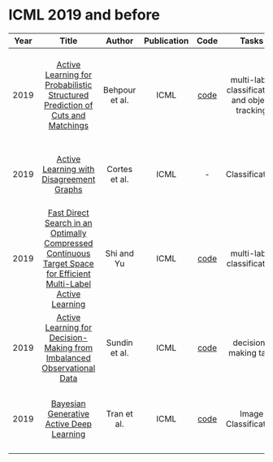 # ICML 2019 and before

| Year |                                                       Title                                                       |   Author    | Publication | Code | Tasks | Notes | Datasets| Notions |
|:----:|:-----------------------------------------------------------------------------------------------------------------:|:-----------:|:-----------:|:----:|:----:|:-----:|:-----:|:-----:|
| 2019 |                [Active Learning for Probabilistic Structured Prediction of Cuts and Matchings](http://proceedings.mlr.press/v97/behpour19a.html)                | Behpour et al. |    ICML     |       [code](https://github.com/sima111b/ActiveStructuredPrediction)       |  multi-label classification and object tracking   | `Uncertainty`,   `SVMs`, `adversarial`, `Tra`, `Hard`   |       Bibtex, Bookmarks, CAL500, Core15k, Enron, NUS-WIDE, TMC2007, Yeast    |      |
| 2019 |                                   [Active Learning with Disagreement Graphs](http://proceedings.mlr.press/v97/cortes19b.html)                                   | Cortes et al.  |    ICML     |                                     -                                      |   Classification   | `Disagreement Graphs`, `BNNs`, `None`, `Tra`, `Hard`      |   UCI repository: nomao, codrna, skin, covtype   |       |
| 2019 | [Fast Direct Search in an Optimally Compressed Continuous Target Space for Efficient Multi-Label Active Learning](http://proceedings.mlr.press/v97/shi19b.html) |   Shi and Yu   |    ICML     |             [code](https://github.com/leyouyouderen/ICML2019)              |    multi-label classification  |  `Uncertainty`, `Gaussian Process `, `None`, `Tra`, `Hard`     |   Delicious, BookMark, WebAPI, Core15K, Bibtex    |       |
| 2019 |                    [Active Learning for Decision-Making from Imbalanced Observational Data](http://proceedings.mlr.press/v97/sundin19a.html)                    | Sundin et al.  |    ICML     | [code](https://github.com/IirisSundin/active-learning-for-decision-making) |   decision-making task   |   `Estimated reliability`, `BNNs`, `None`, `Tra`, `Hard`    |   Synthetic data, IHDP data, Simulated data    |       |
| 2019 |                                    [Bayesian Generative Active Deep Learning](http://proceedings.mlr.press/v97/tran19a.html)                                    |  Tran et al.   |    ICML     |                  [code](https://github.com/toantm/BGADL)                   |   Image Classification   | `Generative Active Learning`,  `BNNs` , `data augmentation`, `None`, `Tra`, `Hard`    |   MNIST, CIFAR-{10, 100}, and SVHN    |       |
